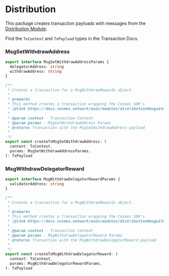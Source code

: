 # Distribution

This package creates transaction payloads with messages from the [Distribution Module](https://docs.cosmos.network/main/modules/distribution).

Find the `TxContext` and `TxPayload` types in the Transaction Docs.

### MsgSetWithdrawAddress

```ts
export interface MsgSetWithdrawAddressParams {
  delegatorAddress: string
  withdrawAddress: string
}

/**
 * Creates a transaction for a MsgWithdrawRewards object.
 *
 * @remarks
 * This method creates a transaction wrapping the Cosmos SDK's
 * {@link https://docs.cosmos.network/main/modules/distribution#msgsetwithdrawaddress| MsgSetWithdrawAddress}
 *
 * @param context - Transaction Context
 * @param params - MsgSetWithdrawAddress Params
 * @returns Transaction with the MsgSetWithdrawAddress payload
 *
 */
export const createTxMsgSetWithdrawAddress: (
  context: TxContext,
  params: MsgSetWithdrawAddressParams,
): TxPayload 
```

### MsgWithdrawDelegatorReward

```ts
export interface MsgWithdrawDelegatorRewardParams {
  validatorAddress: string
}

/**
 * Creates a transaction for a MsgWithdrawRewards object.
 *
 * @remarks
 * This method creates a transaction wrapping the Cosmos SDK's
 * {@link https://docs.cosmos.network/main/modules/distribution#msgwithdrawdelegatorreward| MsgWithdrawDelegatorReward}
 *
 * @param context - Transaction Context
 * @param params - MsgWithdrawDelegatorReward Params
 * @returns Transaction with the MsgWithdrawDelegatorReward payload
 *
 */
export const createTxMsgWithdrawDelegatorReward: (
  context: TxContext,
  params: MsgWithdrawDelegatorRewardParams,
): TxPayload 
```
